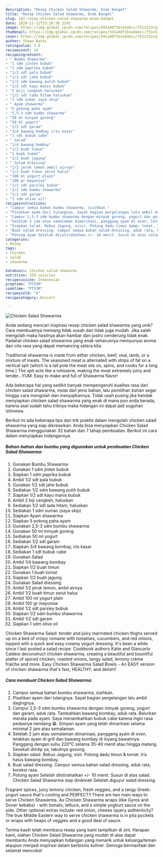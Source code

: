 ```yaml
---
description: "Resep Chicken Salad Shawarma, Enak Banget"
title: "Resep Chicken Salad Shawarma, Enak Banget"
slug: 142-resep-chicken-salad-shawarma-enak-banget
date: 2020-11-12T23:10:30.224Z
image: https://img-global.cpcdn.com/recipes/591a48f1b1adabcc/751x532cq70/chicken-salad-shawarma-foto-resep-utama.jpg
thumbnail: https://img-global.cpcdn.com/recipes/591a48f1b1adabcc/751x532cq70/chicken-salad-shawarma-foto-resep-utama.jpg
cover: https://img-global.cpcdn.com/recipes/591a48f1b1adabcc/751x532cq70/chicken-salad-shawarma-foto-resep-utama.jpg
author: Shawn Bates
ratingvalue: 3.8
reviewcount: 14
recipeingredient:
- " Bumbu Shawarma"
- "1 sdm jinten bubuk"
- "1 sdm paprika bubuk"
- "1/2 sdt pala bubuk"
- "1/2 sdt jahe bubuk"
- "1/2 sdm bawang putih bubuk"
- "1/2 sdt kayu manis bubuk"
- "2 biji cengkeh haluskan"
- "1/2 sdt lada hitam haluskan"
- "1 sdm sumac saya skip"
- " Ayam shawarma"
- "5 potong paha ayam"
- "2,5-3 sdm bumbu shawarma"
- "50 ml minyak goreng"
- "50 ml yogurt"
- "1/2 sdt garam"
- "3/4 bawang bombay iris kasar"
- "1 sdt bubuk cabe"
- " Salad"
- "1/4 bawang bombay"
- "1/2 buah timun"
- "1 buah tomat"
- "1/2 buah jagung"
- " Salad dressing"
- "1/2 jeruk lemon ambil airnya"
- "1/2 buah timun serut halus"
- "100 ml yogurt plain"
- "100 gr mayonise"
- "1/2 sdt parsley bubuk"
- "1/2 sdm bumbu shawarma"
- "1/2 sdt garam"
- "1 sdm olive oil"
recipeinstructions:
- "Campur semua bahan bumbu shawarma, sisihkan."
- "Pisahkan ayam dari tulangnya. Sayat bagian pergelangan lalu ambil dagingnya."
- "Campur 2,5-3 sdm bumbu shawarma dengan minyak goreng, yogurt dan garam, aduk rata. Tambahkan bawang bombay, aduk rata. Balurkan merata pada ayam. Saya menambahkan bubuk cabe karena ingin rasa pedasnya nendang 😁. Simpan ayam yang telah dimarinasi selama minimal 2 jam atau semalaman."
- "Setelah 2 jam atau semalaman dimarinasi, panggang ayam di oven, letakkan ayam di grill dan bawang bombay di loyang bawahnya. Panggang dengan suhu 220°C selama 35-40 menit atau hingga matang. Sesekali diintip ya, takutnya gosong."
- "Siapkan salad. Rebus Jagung, sisir. Potong dadu timun &amp; tomat. Iris halus bawang bombay."
- "Buat salad dressing. Campur semua bahan salad dressing, aduk rata, koreksi rasa."
- "Potong ayam Setelah diistirahatkan +/- 10 menit. Susun di atas salad. Chicken Salad Shawarma siap dinikmati Setelah diguyur salad dressing."
categories:
- Resep
tags:
- chicken
- salad
- shawarma

katakunci: chicken salad shawarma 
nutrition: 259 calories
recipecuisine: Indonesian
preptime: "PT33M"
cooktime: "PT33M"
recipeyield: "4"
recipecategory: Dessert

---
```



![Chicken Salad Shawarma](https://img-global.cpcdn.com/recipes/591a48f1b1adabcc/751x532cq70/chicken-salad-shawarma-foto-resep-utama.jpg)

Anda sedang mencari inspirasi resep chicken salad shawarma yang unik? Cara membuatnya memang tidak susah dan tidak juga mudah. Jika salah mengolah maka hasilnya akan hambar dan justru cenderung tidak enak. Padahal chicken salad shawarma yang enak seharusnya mempunyai aroma dan cita rasa yang dapat memancing selera kita.

Traditional shawarma is made from either chicken, beef, veal, lamb, or a mixture of meats. The seasoned meat is alternated with strips of fat on a vertical spit (which is a tall pole the meat sits on, spins, and cooks for a long time.) The spit acts like a rotisserie, making the meat extremely juicy and tender…YUM. Easy to make and full of Shawarma flavor!

Ada beberapa hal yang sedikit banyak mempengaruhi kualitas rasa dari chicken salad shawarma, mulai dari jenis bahan, lalu pemilihan bahan segar hingga cara mengolah dan menyajikannya. Tidak usah pusing jika hendak menyiapkan chicken salad shawarma yang enak di mana pun anda berada, karena asal sudah tahu triknya maka hidangan ini dapat jadi suguhan istimewa.


Berikut ini ada beberapa tips dan trik praktis dalam mengolah chicken salad shawarma yang siap dikreasikan. Anda bisa menyiapkan Chicken Salad Shawarma menggunakan 32 bahan dan 7 tahap pembuatan. Berikut ini cara dalam menyiapkan hidangannya.

<!--inarticleads1-->

##### Bahan-bahan dan bumbu yang digunakan untuk pembuatan Chicken Salad Shawarma:

1. Gunakan  Bumbu Shawarma
1. Gunakan 1 sdm jinten bubuk
1. Siapkan 1 sdm paprika bubuk
1. Ambil 1/2 sdt pala bubuk
1. Gunakan 1/2 sdt jahe bubuk
1. Sediakan 1/2 sdm bawang putih bubuk
1. Siapkan 1/2 sdt kayu manis bubuk
1. Ambil 2 biji cengkeh, haluskan
1. Sediakan 1/2 sdt lada hitam, haluskan
1. Sediakan 1 sdm sumac (saya skip)
1. Siapkan  Ayam shawarma
1. Siapkan 5 potong paha ayam
1. Gunakan 2,5-3 sdm bumbu shawarma
1. Gunakan 50 ml minyak goreng
1. Sediakan 50 ml yogurt
1. Sediakan 1/2 sdt garam
1. Siapkan 3/4 bawang bombay, iris kasar
1. Sediakan 1 sdt bubuk cabe
1. Gunakan  Salad
1. Ambil 1/4 bawang bombay
1. Siapkan 1/2 buah timun
1. Gunakan 1 buah tomat
1. Siapkan 1/2 buah jagung
1. Gunakan  Salad dressing
1. Ambil 1/2 jeruk lemon, ambil airnya
1. Ambil 1/2 buah timun serut halus
1. Ambil 100 ml yogurt plain
1. Ambil 100 gr mayonise
1. Ambil 1/2 sdt parsley bubuk
1. Siapkan 1/2 sdm bumbu shawarma
1. Ambil 1/2 sdt garam
1. Siapkan 1 sdm olive oil


Chicken Shawarma Salad: tender and juicy marinated chicken thighs served up on a bed of crispy romaine with tomatoes, cucumbers, and red onions, topped with a quick and easy creamy yogurt dressing. It&#39;s been a while since I last posted a salad recipe. Cookbook authors Katie and Giancarlo Caldesi deconstruct chicken shawarma, creating a beautiful and bountiful platter of spiced chicken, roasted onions, tangy salad, lemony crème fraîche and more. Easy Chicken Shawarma Salad Bowls - An EASY version of chicken shawarma that&#39;s fast, HEALTHY, and delish!! 

<!--inarticleads2-->

##### Cara membuat Chicken Salad Shawarma:

1. Campur semua bahan bumbu shawarma, sisihkan.
1. Pisahkan ayam dari tulangnya. Sayat bagian pergelangan lalu ambil dagingnya.
1. Campur 2,5-3 sdm bumbu shawarma dengan minyak goreng, yogurt dan garam, aduk rata. Tambahkan bawang bombay, aduk rata. Balurkan merata pada ayam. Saya menambahkan bubuk cabe karena ingin rasa pedasnya nendang 😁. Simpan ayam yang telah dimarinasi selama minimal 2 jam atau semalaman.
1. Setelah 2 jam atau semalaman dimarinasi, panggang ayam di oven, letakkan ayam di grill dan bawang bombay di loyang bawahnya. Panggang dengan suhu 220°C selama 35-40 menit atau hingga matang. Sesekali diintip ya, takutnya gosong.
1. Siapkan salad. Rebus Jagung, sisir. Potong dadu timun &amp; tomat. Iris halus bawang bombay.
1. Buat salad dressing. Campur semua bahan salad dressing, aduk rata, koreksi rasa.
1. Potong ayam Setelah diistirahatkan +/- 10 menit. Susun di atas salad. Chicken Salad Shawarma siap dinikmati Setelah diguyur salad dressing.


Fragrant spices, juicy lemony chicken, fresh veggies, and a tangy Greek-yogurt sauce that&#39;s cooling and PERFECT!! There are two main ways to serve Chicken Shawarma. As Chicken Shawarma wraps (like Gyros and Doner kebabs) - with tomato, lettuce, and a simple yoghurt sauce on the side. Other optional extras include: red onion, cheese (query authenticity? The true Middle Eastern way to serve chicken shawarma is in pita pockets or wraps with heaps of veggies and a good deal of sauce. 

Terima kasih telah membaca resep yang kami tampilkan di sini. Harapan kami, olahan Chicken Salad Shawarma yang mudah di atas dapat membantu Anda menyiapkan hidangan yang menarik untuk keluarga/teman ataupun menjadi inspirasi dalam berbisnis kuliner. Semoga bermanfaat dan selamat mencoba!
